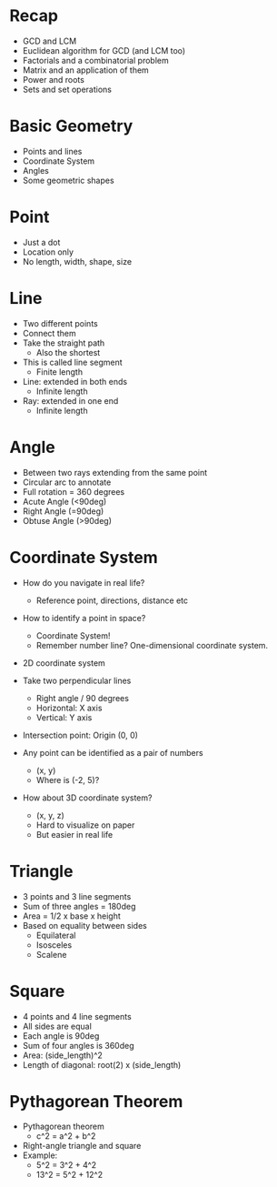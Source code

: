 # Recap

- GCD and LCM
- Euclidean algorithm for GCD (and LCM too)
- Factorials and a combinatorial problem
- Matrix and an application of them
- Power and roots
- Sets and set operations

# Basic Geometry

- Points and lines
- Coordinate System
- Angles
- Some geometric shapes

# Point

- Just a dot
- Location only
- No length, width, shape, size

# Line

- Two different points
- Connect them
- Take the straight path
  - Also the shortest
- This is called line segment
  - Finite length
- Line: extended in both ends
  - Infinite length
- Ray: extended in one end
  - Infinite length

# Angle

- Between two rays extending from the same point
- Circular arc to annotate
- Full rotation = 360 degrees
- Acute Angle (<90deg)
- Right Angle (=90deg)
- Obtuse Angle (>90deg)

# Coordinate System

- How do you navigate in real life?
  - Reference point, directions, distance etc
- How to identify a point in space?

  - Coordinate System!
  - Remember number line? One-dimensional coordinate system.

- 2D coordinate system
- Take two perpendicular lines
  - Right angle / 90 degrees
  - Horizontal: X axis
  - Vertical: Y axis
- Intersection point: Origin (0, 0)
- Any point can be identified as a pair of numbers

  - (x, y)
  - Where is (-2, 5)?

- How about 3D coordinate system?
  - (x, y, z)
  - Hard to visualize on paper
  - But easier in real life

# Triangle

- 3 points and 3 line segments
- Sum of three angles = 180deg
- Area = 1/2 x base x height
- Based on equality between sides
  - Equilateral
  - Isosceles
  - Scalene

# Square

- 4 points and 4 line segments
- All sides are equal
- Each angle is 90deg
- Sum of four angles is 360deg
- Area: (side_length)^2
- Length of diagonal: root(2) x (side_length)

# Pythagorean Theorem

- Pythagorean theorem
  - c^2 = a^2 + b^2
- Right-angle triangle and square
- Example:
  - 5^2 = 3^2 + 4^2
  - 13^2 = 5^2 + 12^2
